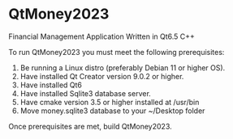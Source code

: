 # QtMoney2023
Financial Management Application Written in Qt6.5 C++

To run QtMoney2023 you must meet the following prerequisites:
  1. Be running a Linux distro (preferably Debian 11 or higher OS).
  2. Have installed Qt Creator version 9.0.2 or higher.
  3. Have installed Qt6
  4. Have installed Sqlite3 database server.
  5. Have cmake version 3.5 or higher installed at /usr/bin
  6. Move money.sqlite3 database to your ~/Desktop folder

Once prerequisites are met, build QtMoney2023.
